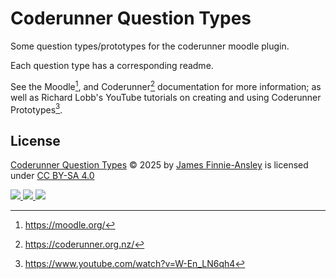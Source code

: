# Coderunner Question Types

Some question types/prototypes for the coderunner moodle plugin.

Each question type has a corresponding readme.

See the Moodle[^1], and Coderunner[^2] documentation for more information; as
well as Richard Lobb's YouTube tutorials on creating and using Coderunner
Prototypes[^3].

## License

<a href="https://codeberg.org/CSEd/coderunner-question-types">Coderunner Question Types</a> © 2025 by <a href="https://codeberg.org/james-ansley">James Finnie-Ansley</a> is licensed under <a href="https://creativecommons.org/licenses/by-sa/4.0/">CC BY-SA 4.0</a>

<a href="https://creativecommons.org/licenses/by-sa/4.0/">
<img src="https://mirrors.creativecommons.org/presskit/icons/cc.svg">
<img src="https://mirrors.creativecommons.org/presskit/icons/by.svg">
<img src="https://mirrors.creativecommons.org/presskit/icons/sa.svg">
</a>

[^1]: https://moodle.org/
[^2]: https://coderunner.org.nz/
[^3]: https://www.youtube.com/watch?v=W-En_LN6qh4
